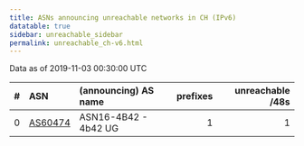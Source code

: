 ```yaml
---
title: ASNs announcing unreachable networks in CH (IPv6)
datatable: true
sidebar: unreachable_sidebar
permalink: unreachable_ch-v6.html
---
```


Data as of 2019-11-03 00:30:00 UTC


<div class="datatable-begin"></div>

|   # | ASN                                    | (announcing) AS name   |   prefixes |   unreachable /48s |
|----:|:---------------------------------------|:-----------------------|-----------:|-------------------:|
|   0 | [AS60474](unreachable_AS60474-v6.html) | ASN16-4B42 - 4b42 UG   |          1 |                  1 |

<div class="datatable-end"></div>